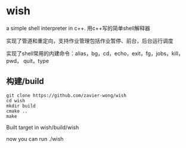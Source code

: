 # wish
a simple shell interpreter in c++. 用c++写的简单shell解释器

实现了管道和重定向，支持作业管理包括作业暂停、前台，后台运行调度

实现了shell常用的内建命令：alias，bg，cd，echo，exit，fg，jobs，kill，pwd， quit，type

## 构建/build
``` 
git clone https://github.com/zavier-wong/wish
cd wish
mkdir build
cmake ..
make
```
Built target in wish/build/wish

now you can run ./wish
